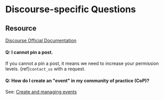 # Discourse-specific Questions

## Resource
[Discourse Official Documentation](https://meta.discourse.org/)


#### Q: I cannot pin a post. 

If you cannot a pin a post, it means we need to increase your permission levels. {ref}`contact_us` with a request. 

#### Q: How do I create an "event" in my community of practice (CoP)?

See: [Create and managing events](https://meta.discourse.org/t/creating-and-managing-events/149964)

